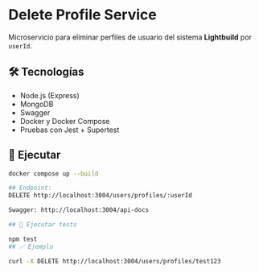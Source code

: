 # Delete Profile Service

Microservicio para eliminar perfiles de usuario del sistema **Lightbuild** por `userId`.

## 🛠️ Tecnologías
- Node.js (Express)
- MongoDB
- Swagger
- Docker y Docker Compose
- Pruebas con Jest + Supertest

## 🚀 Ejecutar

```bash
docker compose up --build

## Endpoint:
DELETE http://localhost:3004/users/profiles/:userId

Swagger: http://localhost:3004/api-docs

## 🧪 Ejecutar tests

npm test
## ✅ Ejemplo

curl -X DELETE http://localhost:3004/users/profiles/test123